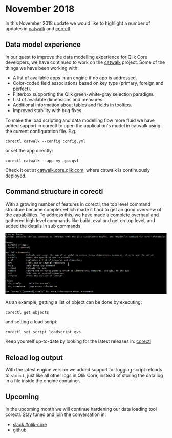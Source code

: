 # November 2018

In this November 2018 update we would like to highlight a number of updates in
[catwalk](https://github.com/qlik-oss/catwalk) and [corectl](https://github.com/qlik-oss/corectl).

## Data model experience

In our quest to improve the data modelling experience for Qlik Core developers, we have continued to work on the
[catwalk](https://github.com/qlik-oss/catwalk) project. Some of the things we have been working with:

* A list of available apps in an engine if no app is addressed.
* Color-coded field associations based on key type (primary, foreign and perfect).
* Filterbox supporting the Qlik green-white-gray selection paradigm.
* List of available dimensions and measures.
* Additional information about tables and fields in tooltips.
* Improved stability with bug fixes.

To make the load scripting and data modelling flow more fluid we have added support in corectl to open the application's
model in catwalk using the current configuration file. E.g.

```qlik
corectl catwalk --config config.yml
```

or set the app directly:

```qlik
corectl catwalk --app my-app.qvf
```

Check it out at [catwalk.core.qlik.com](https://catwalk.core.qlik.com), where catwalk is continuously deployed.

## Command structure in corectl

With a growing number of features in corectl, the top level command structure became complex which made it hard to get
an good overview of the capabilities. To address this, we have made a complete overhaul and gathered high level commands
like build, eval and get on top level, and added the details in sub commands.

![screenshot](../images/corectl.png)

As an example, getting a list of object can be done by executing:

```qlik
corectl get objects
```

and setting a load script:

```qlik
corectl set script loadscript.qvs
```

Keep yourself up-to-date by looking for the latest releases in:
[corectl](https://github.com/qlik-oss/corectl)

## Reload log output

With the latest engine version we added support for logging script reloads to `stdout`, just like all other logs in
Qlik Core, instead of storing the data log in a file inside the engine container.

## Upcoming

In the upcoming month we will continue hardening our data loading tool corectl. Stay tuned and join the conversation in:

* [slack #qlik-core](https://qlik-branch.slack.com/channels/qlik-core)
* [github](https://github.com/qlik-oss)
